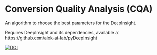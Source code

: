 # Conversion Quality Analysis (CQA)

An algorithm to choose the best parameters for the DeepInsight. 

Requires DeepInsight and its dependencies, available at https://github.com/alok-ai-lab/pyDeepInsight

[![DOI](https://zenodo.org/badge/DOI/10.5281/zenodo.10144492.svg)](https://doi.org/10.5281/zenodo.10144492)
